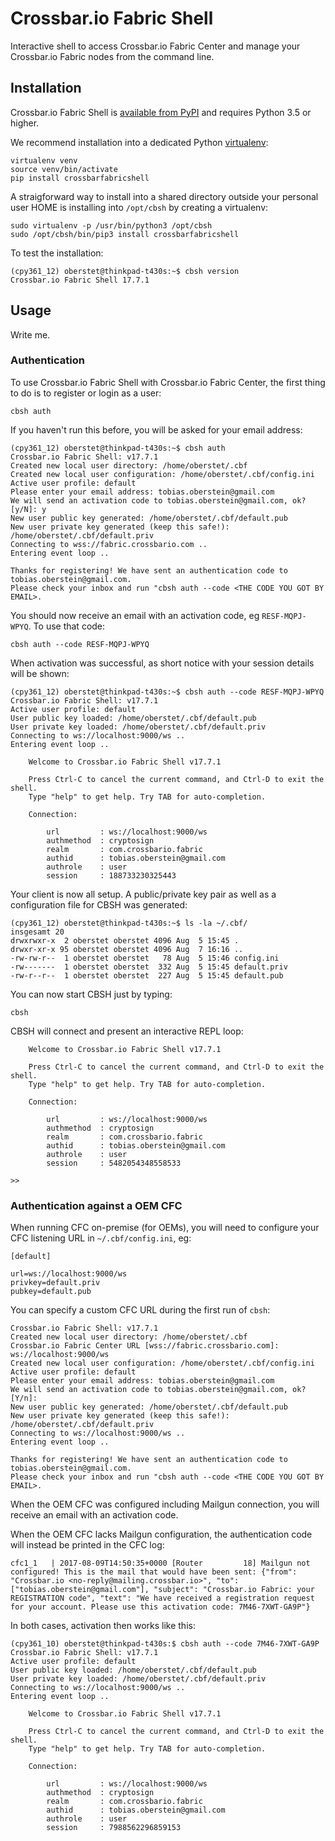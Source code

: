 # Crossbar.io Fabric Shell

Interactive shell to access Crossbar.io Fabric Center and manage your Crossbar.io Fabric nodes from the command line.

## Installation

Crossbar.io Fabric Shell is [available from PyPI](https://pypi.python.org/pypi/crossbarfabricshell) and requires Python 3.5 or higher.

We recommend installation into a dedicated Python [virtualenv](https://virtualenv.pypa.io/en/stable/):

```console
virtualenv venv
source venv/bin/activate
pip install crossbarfabricshell
```

A straigforward way to install into a shared directory outside your personal user HOME is installing into `/opt/cbsh` by creating a virtualenv:

```console
sudo virtualenv -p /usr/bin/python3 /opt/cbsh
sudo /opt/cbsh/bin/pip3 install crossbarfabricshell
```

To test the installation:

```consoleb
(cpy361_12) oberstet@thinkpad-t430s:~$ cbsh version
Crossbar.io Fabric Shell 17.7.1
```

## Usage

Write me.


### Authentication

To use Crossbar.io Fabric Shell with Crossbar.io Fabric Center, the first thing to do is to register or login as a user:

```console
cbsh auth
```

If you haven't run this before, you will be asked for your email address:

```console
(cpy361_12) oberstet@thinkpad-t430s:~$ cbsh auth
Crossbar.io Fabric Shell: v17.7.1
Created new local user directory: /home/oberstet/.cbf
Created new local user configuration: /home/oberstet/.cbf/config.ini
Active user profile: default
Please enter your email address: tobias.oberstein@gmail.com
We will send an activation code to tobias.oberstein@gmail.com, ok? [y/N]: y
New user public key generated: /home/oberstet/.cbf/default.pub
New user private key generated (keep this safe!): /home/oberstet/.cbf/default.priv
Connecting to wss://fabric.crossbario.com ..
Entering event loop ..

Thanks for registering! We have sent an authentication code to tobias.oberstein@gmail.com.
Please check your inbox and run "cbsh auth --code <THE CODE YOU GOT BY EMAIL>.
```

You should now receive an email with an activation code, eg `RESF-MQPJ-WPYQ`. To use that code:

```console
cbsh auth --code RESF-MQPJ-WPYQ
```

When activation was successful, as short notice with your session details will be shown:


```console
(cpy361_12) oberstet@thinkpad-t430s:~$ cbsh auth --code RESF-MQPJ-WPYQ
Crossbar.io Fabric Shell: v17.7.1
Active user profile: default
User public key loaded: /home/oberstet/.cbf/default.pub
User private key loaded: /home/oberstet/.cbf/default.priv
Connecting to ws://localhost:9000/ws ..
Entering event loop ..

    Welcome to Crossbar.io Fabric Shell v17.7.1

    Press Ctrl-C to cancel the current command, and Ctrl-D to exit the shell.
    Type "help" to get help. Try TAB for auto-completion.

    Connection:

        url         : ws://localhost:9000/ws
        authmethod  : cryptosign
        realm       : com.crossbario.fabric
        authid      : tobias.oberstein@gmail.com
        authrole    : user
        session     : 188733230325443
```

Your client is now all setup. A public/private key pair as well as a configuration file for CBSH was generated:

```console
(cpy361_12) oberstet@thinkpad-t430s:~$ ls -la ~/.cbf/
insgesamt 20
drwxrwxr-x  2 oberstet oberstet 4096 Aug  5 15:45 .
drwxr-xr-x 95 oberstet oberstet 4096 Aug  7 16:16 ..
-rw-rw-r--  1 oberstet oberstet   78 Aug  5 15:46 config.ini
-rw-------  1 oberstet oberstet  332 Aug  5 15:45 default.priv
-rw-r--r--  1 oberstet oberstet  227 Aug  5 15:45 default.pub
```

You can now start CBSH just by typing:

```console
cbsh
```

CBSH will connect and present an interactive REPL loop:

```
    Welcome to Crossbar.io Fabric Shell v17.7.1

    Press Ctrl-C to cancel the current command, and Ctrl-D to exit the shell.
    Type "help" to get help. Try TAB for auto-completion.

    Connection:

        url         : ws://localhost:9000/ws
        authmethod  : cryptosign
        realm       : com.crossbario.fabric
        authid      : tobias.oberstein@gmail.com
        authrole    : user
        session     : 5482054348558533

>>
```


### Authentication against a OEM CFC

When running CFC on-premise (for OEMs), you will need to configure your CFC listening URL in `~/.cbf/config.ini`, eg:

```
[default]

url=ws://localhost:9000/ws
privkey=default.priv
pubkey=default.pub
```

You can specify a custom CFC URL during the first run of `cbsh`:

```console
Crossbar.io Fabric Shell: v17.7.1
Created new local user directory: /home/oberstet/.cbf
Crossbar.io Fabric Center URL [wss://fabric.crossbario.com]: ws://localhost:9000/ws
Created new local user configuration: /home/oberstet/.cbf/config.ini
Active user profile: default
Please enter your email address: tobias.oberstein@gmail.com
We will send an activation code to tobias.oberstein@gmail.com, ok? [Y/n]:
New user public key generated: /home/oberstet/.cbf/default.pub
New user private key generated (keep this safe!): /home/oberstet/.cbf/default.priv
Connecting to ws://localhost:9000/ws ..
Entering event loop ..

Thanks for registering! We have sent an authentication code to tobias.oberstein@gmail.com.
Please check your inbox and run "cbsh auth --code <THE CODE YOU GOT BY EMAIL>.
```

When the OEM CFC was configured including Mailgun connection, you will receive an email with an activation code.

When the OEM CFC lacks Mailgun configuration, the authentication code will instead be printed in the CFC log:

```
cfc1_1   | 2017-08-09T14:50:35+0000 [Router         18] Mailgun not configured! This is the mail that would have been sent: {"from": "Crossbar.io <no-reply@mailing.crossbar.io>", "to": ["tobias.oberstein@gmail.com"], "subject": "Crossbar.io Fabric: your REGISTRATION code", "text": "We have received a registration request for your account. Please use this activation code: 7M46-7XWT-GA9P"}
```

In both cases, activation then works like this:


```console
(cpy361_10) oberstet@thinkpad-t430s:$ cbsh auth --code 7M46-7XWT-GA9P
Crossbar.io Fabric Shell: v17.7.1
Active user profile: default
User public key loaded: /home/oberstet/.cbf/default.pub
User private key loaded: /home/oberstet/.cbf/default.priv
Connecting to ws://localhost:9000/ws ..
Entering event loop ..

    Welcome to Crossbar.io Fabric Shell v17.7.1

    Press Ctrl-C to cancel the current command, and Ctrl-D to exit the shell.
    Type "help" to get help. Try TAB for auto-completion.

    Connection:

        url         : ws://localhost:9000/ws
        authmethod  : cryptosign
        realm       : com.crossbario.fabric
        authid      : tobias.oberstein@gmail.com
        authrole    : user
        session     : 7988562296859153

```

